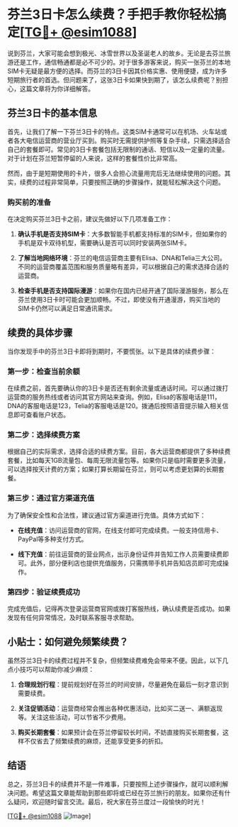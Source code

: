 # 芬兰3日卡怎么续费？手把手教你轻松搞定[[TG💪+ @esim1088](https://t.me/s/esim1088)]

说到芬兰，大家可能会想到极光、冰雪世界以及圣诞老人的故乡。无论是去芬兰旅游还是工作，通信畅通都是必不可少的。对于很多游客来说，购买一张芬兰的本地SIM卡无疑是最方便的选择。而芬兰的3日卡因其价格实惠、使用便捷，成为许多短期旅行者的首选。但问题来了，这张3日卡如果快到期了，该怎么续费呢？别担心，这篇文章将为你详细解答。

## 芬兰3日卡的基本信息

首先，让我们了解一下芬兰3日卡的特点。这类SIM卡通常可以在机场、火车站或者各大电信运营商的营业厅买到。购买时无需提供护照等复杂手续，只需选择适合自己的套餐即可。常见的3日卡套餐包括无限制的通话、短信以及一定量的流量。对于计划在芬兰短暂停留的人来说，这样的套餐性价比非常高。

然而，由于是短期使用的卡片，很多人会担心流量用完后无法继续使用的问题。其实，续费的过程非常简单，只要按照正确的步骤操作，就能轻松解决这个问题。

### 购买前的准备

在决定购买芬兰3日卡之前，建议先做好以下几项准备工作：

1. **确认手机是否支持SIM卡**：大多数智能手机都支持标准的SIM卡，但如果你的手机是双卡双待机型，需要确认是否可以同时安装两张SIM卡。
   
2. **了解当地网络环境**：芬兰的电信运营商主要有Elisa、DNA和Telia三大公司。不同的运营商覆盖范围和服务质量略有差异，可以根据自己的需求选择合适的运营商。

3. **检查手机是否支持国际漫游**：如果你在国内已经开通了国际漫游服务，那么在芬兰使用3日卡时可能会更加顺畅。不过，即使没有开通漫游，购买当地的SIM卡仍然可以满足日常通讯需求。

## 续费的具体步骤

当你发现手中的芬兰3日卡即将到期时，不要慌张。以下是具体的续费步骤：

### 第一步：检查当前余额

在续费之前，首先要确认你的3日卡是否还有剩余流量或通话时间。可以通过拨打运营商的服务热线或者访问其官方网站来查询。例如，Elisa的客服电话是111，DNA的客服电话是123，Telia的客服电话是120。拨通后按照语音提示输入相关信息即可查看账户状态。

### 第二步：选择续费方案

根据自己的实际需求，选择合适的续费方案。目前，各大运营商都提供了多种续费套餐，比如每天1GB流量包、每周无限流量包等。如果你只是临时需要更多流量，可以选择按天计费的方案；如果打算长期留在芬兰，则可以考虑更划算的长期套餐。

### 第三步：通过官方渠道充值

为了确保安全性和合法性，建议通过官方渠道进行充值。具体方式如下：

- **在线充值**：访问运营商的官网，在线支付即可完成续费。一般支持信用卡、PayPal等多种支付方式。
  
- **线下充值**：前往运营商的营业网点，出示身份证件并告知工作人员需要续费即可。此外，部分便利店也提供充值服务，只需携带手机并告知店员即可完成操作。

### 第四步：验证续费成功

完成充值后，记得再次登录运营商官网或拨打客服热线，确认续费是否成功。如果发现有任何异常情况，及时联系客服寻求帮助。

## 小贴士：如何避免频繁续费？

虽然芬兰3日卡的续费过程并不复杂，但频繁续费难免会带来不便。因此，以下几点小技巧可以帮助你减少麻烦：

1. **合理规划行程**：提前规划好在芬兰的时间安排，尽量避免在最后一刻才意识到需要续费。

2. **关注促销活动**：运营商经常会推出各种优惠活动，比如买二送一、满额返现等。关注这些活动，可以节省不少费用。

3. **购买长期套餐**：如果预计会在芬兰停留较长时间，不妨直接购买长期套餐，这样不仅省去了频繁续费的麻烦，还能享受更多的折扣。

## 结语

总之，芬兰3日卡的续费并不是一件难事，只要按照上述步骤操作，就可以顺利解决问题。希望这篇文章能帮助到那些即将或已经在芬兰旅行的朋友。如果你还有什么疑问，欢迎随时留言交流。最后，祝大家在芬兰度过一段愉快的时光！

[[TG💪+ @esim1088](https://t.me/s/esim1088) ![Image](https://i.postimg.cc/4NQfJmqS/Snipaste-2025-05-13-00-14-12.png)]